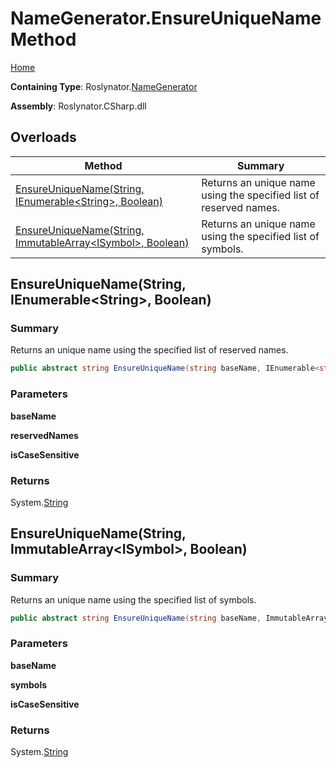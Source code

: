 # NameGenerator\.EnsureUniqueName Method

[Home](../../../README.md)

**Containing Type**: Roslynator\.[NameGenerator](../README.md)

**Assembly**: Roslynator\.CSharp\.dll

## Overloads

| Method | Summary |
| ------ | ------- |
| [EnsureUniqueName(String, IEnumerable\<String>, Boolean)](#Roslynator_NameGenerator_EnsureUniqueName_System_String_System_Collections_Generic_IEnumerable_System_String__System_Boolean_) | Returns an unique name using the specified list of reserved names\. |
| [EnsureUniqueName(String, ImmutableArray\<ISymbol>, Boolean)](#Roslynator_NameGenerator_EnsureUniqueName_System_String_System_Collections_Immutable_ImmutableArray_Microsoft_CodeAnalysis_ISymbol__System_Boolean_) | Returns an unique name using the specified list of symbols\. |

## EnsureUniqueName\(String, IEnumerable\<String>, Boolean\) <a name="Roslynator_NameGenerator_EnsureUniqueName_System_String_System_Collections_Generic_IEnumerable_System_String__System_Boolean_"></a>

### Summary

Returns an unique name using the specified list of reserved names\.

```csharp
public abstract string EnsureUniqueName(string baseName, IEnumerable<string> reservedNames, bool isCaseSensitive = true)
```

### Parameters

**baseName**

**reservedNames**

**isCaseSensitive**

### Returns

System\.[String](https://docs.microsoft.com/en-us/dotnet/api/system.string)

## EnsureUniqueName\(String, ImmutableArray\<ISymbol>, Boolean\) <a name="Roslynator_NameGenerator_EnsureUniqueName_System_String_System_Collections_Immutable_ImmutableArray_Microsoft_CodeAnalysis_ISymbol__System_Boolean_"></a>

### Summary

Returns an unique name using the specified list of symbols\.

```csharp
public abstract string EnsureUniqueName(string baseName, ImmutableArray<ISymbol> symbols, bool isCaseSensitive = true)
```

### Parameters

**baseName**

**symbols**

**isCaseSensitive**

### Returns

System\.[String](https://docs.microsoft.com/en-us/dotnet/api/system.string)

